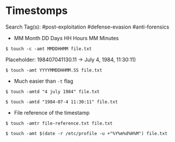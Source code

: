 # Timestomps

Search Tag(s): #post-exploitation #defense-evasion #anti-forensics

- MM Month DD Days HH Hours MM Minutes

`$ touch -c -amt MMDDHHMM file.txt`

Placeholder: 198407041130.11 -> July 4, 1984, 11:30:11)

`$ touch -amt YYYYMMDDHHMM.SS file.txt`

- Much easier than `-t` flag

`$ touch -amtd "4 july 1984" file.txt`

`$ touch -amtd "1984-07-4 11:30:11" file.txt`

- File reference of the timestamp

`$ touch -amtr file-reference.txt file.txt`

`$ touch -amt $(date -r /etc/profile -u +"%Y%m%d%H%M") file.txt`
